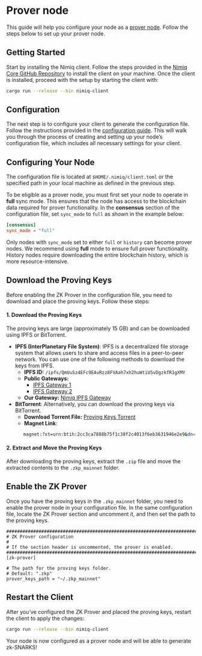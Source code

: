 # Prover node

This guide will help you configure your node as a [prover node](https://www.nimiq.com/developers/learn/protocol/prover-node). Follow the steps below to set up your prover node.

## Getting Started

Start by installing the Nimiq client. Follow the steps provided in the [Nimiq Core GitHub Repository](https://github.com/nimiq/core-rs-albatross/blob/albatross/README.md#installation) to install the client on your machine. Once the client is installed, proceed with the setup by starting the client with:

```bash
cargo run --release --bin nimiq-client
```

## Configuration
The next step is to configure your client to generate the configuration file. Follow the instructions provided in the [configuration guide](https://github.com/nimiq/core-rs-albatross?tab=readme-ov-file#configuration). This will walk you through the process of creating and setting up your node’s configuration file, which includes all necessary settings for your client.

## Configuring Your Node
The configuration file is located at `$HOME/.nimiq/client.toml` or the specified path in your local machine as defined in the previous step.

To be eligible as a prover node, you must first set your node to operate in **full** sync mode. This ensures that the node has access to the blockchain data required for prover functionality. In the **consensus** section of the configuration file, set `sync_mode` to `full` as shown in the example below:

```toml
[consensus]
sync_mode = "full"
```

<Callout type="info">

Only nodes with `sync_mode` set to either `full` or `history` can become prover nodes. We recommend using **full** mode to ensure full prover functionality. History nodes require downloading the entire blockchain history, which is more resource-intensive.

</Callout>

## Download the Proving Keys

Before enabling the ZK Prover in the configuration file, you need to download and place the proving keys. Follow these steps:

#### 1. Download the Proving Keys
The proving keys are large (approximately 15 GB) and can be downloaded using IPFS or BitTorrent.
- **IPFS (InterPlanetary File System)**: IPFS is a decentralized file storage system that allows users to share and access files in a peer-to-peer network. You can use one of the following methods to download the keys from IPFS.
    - **IPFS ID:** `/ipfs/QmUuSz4EFc9EAvRzz8FVAah7xh2huWtiU5vDgzkfR1gXMY`
    - **Public Gateways:**
        - [IPFS Gateway 1](https://ipfs.io/ipfs/QmUuSz4EFc9EAvRzz8FVAah7xh2huWtiU5vDgzkfR1gXMY/)
        - [IPFS Gateway 2](https://bafybeidbrud57crri5xgdtvnipihzzdxjkghmebxlyseie5qha7sxwkj64.ipfs.dweb.link/)
    - **Our Gateway:** [Nimiq IPFS Gateway](https://ipfs.nimiq.io/ipfs/QmUuSz4EFc9EAvRzz8FVAah7xh2huWtiU5vDgzkfR1gXMY/)
- **BitTorrent**: Alternatively, you can download the proving keys via BitTorrent.
    - **Download Torrent File:** [Proving Keys Torrent](https://repo.nimiq.com/torrents/nimiq-mainnet-zkp-keys.torrent)
    - **Magnet Link**:
   ```bash
      magnet:?xt=urn:btih:2cc3ca7888b75f1c38f2c4013f6eb3631946e2e9&dn=nimiq-zkp-keys&tr=udp%3A%2F%2Ftorrent.nimiq.network%3A6969
   ```
#### 2. Extract and Move the Proving Keys
After downloading the proving keys, extract the `.zip` file and move the extracted contents to the `.zkp_mainnet` folder.

## Enable the ZK Prover

Once you have the proving keys in the `.zkp_mainnet` folder, you need to enable the prover node in your configuration file. In the same configuration file, locate the ZK Prover section and uncomment it, and then set the path to the proving keys.

    ##############################################################################
    # ZK Prover configuration
    #
    # If the section header is uncommented, the prover is enabled.
    ##############################################################################
    [zk-prover]

    # The path for the proving keys folder.
    # Default: ".zkp"
    prover_keys_path = "~/.zkp_mainnet"

## Restart the Client

After you’ve configured the ZK Prover and placed the proving keys, restart the client to apply the changes:

```bash
cargo run --release --bin nimiq-client
```

Your node is now configured as a prover node and will be able to generate zk-SNARKS!
